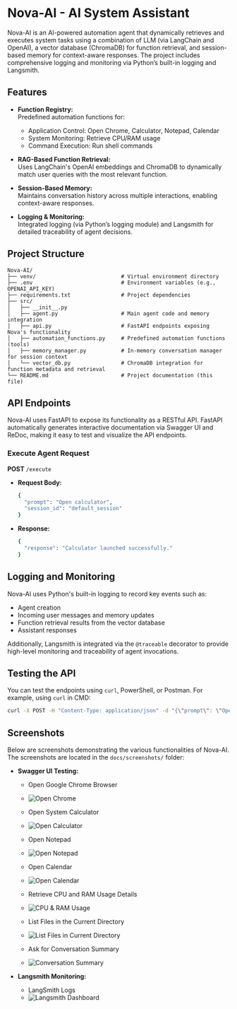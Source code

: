 # Nova-AI - AI System Assistant

Nova-AI is an AI-powered automation agent that dynamically retrieves and executes system tasks using a combination of LLM (via LangChain and OpenAI), a vector database (ChromaDB) for function retrieval, and session-based memory for context-aware responses. The project includes comprehensive logging and monitoring via Python’s built-in logging and Langsmith.

## Features

- **Function Registry:**  
  Predefined automation functions for:
  - Application Control: Open Chrome, Calculator, Notepad, Calendar
  - System Monitoring: Retrieve CPU/RAM usage
  - Command Execution: Run shell commands

- **RAG-Based Function Retrieval:**  
  Uses LangChain's OpenAI embeddings and ChromaDB to dynamically match user queries with the most relevant function.

- **Session-Based Memory:**  
  Maintains conversation history across multiple interactions, enabling context-aware responses.

- **Logging & Monitoring:**  
  Integrated logging (via Python’s logging module) and Langsmith for detailed traceability of agent decisions.

## Project Structure

```
Nova-AI/
├── venv/                           # Virtual environment directory
├── .env                            # Environment variables (e.g., OPENAI_API_KEY)
├── requirements.txt                # Project dependencies
├── src/
│   ├── __init__.py
│   ├── agent.py                    # Main agent code and memory integration
│   ├── api.py                      # FastAPI endpoints exposing Nova's functionality
│   ├── automation_functions.py     # Predefined automation functions (tools)
│   ├── memory_manager.py           # In-memory conversation manager for session context
│   └── vector_db.py                # ChromaDB integration for function metadata and retrieval
└── README.md                       # Project documentation (this file)
```

## API Endpoints

Nova-AI uses FastAPI to expose its functionality as a RESTful API. FastAPI automatically generates interactive documentation via Swagger UI and ReDoc, making it easy to test and visualize the API endpoints.

### Execute Agent Request

**POST** `/execute`

- **Request Body:**

   ```bash
   {
     "prompt": "Open calculator",
     "session_id": "default_session"
   }
   ```

- **Response:**

   ```bash
   {
     "response": "Calculator launched successfully."
   }
   ```

## Logging and Monitoring

Nova-AI uses Python's built-in logging to record key events such as:
- Agent creation
- Incoming user messages and memory updates
- Function retrieval results from the vector database
- Assistant responses

Additionally, Langsmith is integrated via the `@traceable` decorator to provide high-level monitoring and traceability of agent invocations.

## Testing the API

You can test the endpoints using `curl`, PowerShell, or Postman. For example, using `curl` in CMD:

```bash
curl -X POST -H "Content-Type: application/json" -d "{\"prompt\": \"Open notepad\", \"session_id\": \"default_session\"}" http://127.0.0.1:8000/execute
```

## Screenshots

Below are screenshots demonstrating the various functionalities of Nova-AI. The screenshots are located in the `docs/screenshots/` folder:

- **Swagger UI Testing:**
  - Open Google Chrome Browser
  - ![Open Chrome](docs/screenshots/open-chrome.png)

  - Open System Calculator
  - ![Open Calculator](docs/screenshots/open-calculator.png)

  - Open Notepad
  - ![Open Notepad](docs/screenshots/open-notepad.png)

  - Open Calendar
  - ![Open Calendar](docs/screenshots/open-calendar.png)

  - Retrieve CPU and RAM Usage Details
  - ![CPU & RAM Usage](docs/screenshots/cpu-ram-usage.png)

  - List Files in the Current Directory
  - ![List Files in Current Directory](docs/screenshots/list-files-current-directory.png)
  
  - Ask for Conversation Summary
  - ![Conversation Summary](docs/screenshots/conversation-summary.png)

- **Langsmith Monitoring:**
  - LangSmith Logs
  - ![Langsmith Dashboard](docs/screenshots/langsmith.png)